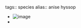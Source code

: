 tags:: species
alias:: anise hyssop

- ![image](https://ipfs.io/ipfs/QmVejtLRZV6375PLoK2g62UyfGhTFjws369YH8fKiUaYC3)
-